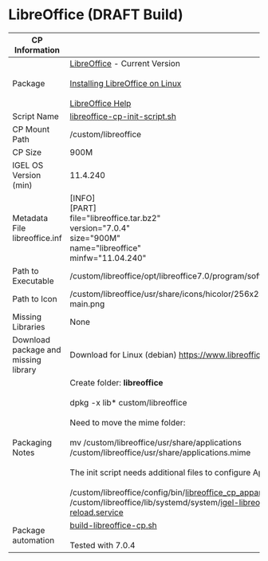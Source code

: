# LibreOffice (DRAFT Build)

|  CP Information |            |
|--------------------|------------|
| Package | [LibreOffice](https://www.libreoffice.org) - Current Version <br /><br /> [Installing LibreOffice on Linux](https://wiki.documentfoundation.org/Documentation/Install/Linux) <br /><br /> [LibreOffice Help](https://help.libreoffice.org)|
| Script Name | [libreoffice-cp-init-script.sh](libreoffice-cp-init-script.sh) |
| CP Mount Path | /custom/libreoffice |
| CP Size | 900M |
| IGEL OS Version (min) | 11.4.240 |
| Metadata File <br /> libreoffice.inf | [INFO] <br /> [PART] <br /> file="libreoffice.tar.bz2" <br /> version="7.0.4" <br /> size="900M" <br /> name="libreoffice" <br /> minfw="11.04.240" |
| Path to Executable | /custom/libreoffice/opt/libreoffice7.0/program/soffice |
| Path to Icon | /custom/libreoffice/usr/share/icons/hicolor/256x256/apps/libreoffice7.0-main.png |
| Missing Libraries | None |
| Download package and missing library | Download for Linux (debian) https://www.libreoffice.com/apps |
| Packaging Notes | Create folder: **libreoffice** <br /><br /> dpkg -x lib* custom/libreoffice <br /><br /> Need to move the mime folder: <br /><br />mv /custom/libreoffice/usr/share/applications /custom/libreoffice/usr/share/applications.mime <br /><br />The init script needs additional files to configure AppArmor: <br /><br /> /custom/libreoffice/config/bin/[libreoffice_cp_apparmor_reload](libreoffice_cp_apparmor_reload) <br /> /custom/libreoffice/lib/systemd/system/[igel-libreoffice-cp-apparmor-reload.service](igel-libreoffice-cp-apparmor-reload.service) |
| Package automation | [build-libreoffice-cp.sh](build-libreoffice-cp.sh) <br /><br /> Tested with 7.0.4 |
